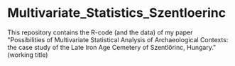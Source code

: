# Multivariate_Statistics_Szentloerinc
This repository contains the R-code (and the data) of my paper "Possibilities of Multivariate Statistical Analysis of Archaeological Contexts: the case study of the Late Iron Age Cemetery of Szentlőrinc, Hungary." (working title)
